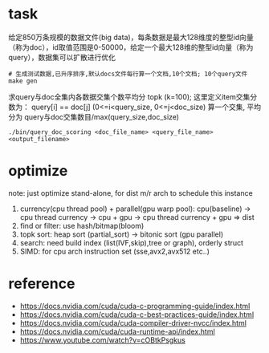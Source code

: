 # task
给定850万条规模的数据文件(big data)，每条数据是最大128维度的整型id向量 （称为doc），id取值范围是0-50000，给定一个最大128维的整型id向量（称为query），数据集可以扩散进行优化
```shell
# 生成测试数据,已升序排序,默认docs文件每行算一个文档,10个文档; 10个query文件
make gen
```
求query与doc全集内各数据交集个数平均分 topk (k=100); 这里定义item交集分数为：
query[i] == doc[j] (0<=i<query_size, 0<=j<doc_size) 算一个交集, 平均分为 query与doc交集数目/max(query_size,doc_size)
``` shell
./bin/query_doc_scoring <doc_file_name> <query_file_name> <output_filename>
```

# optimize
note: just optimize stand-alone, for dist m/r arch to schedule this instance
1. currency(cpu thread pool) + parallel(gpu warp pool): cpu(baseline) -> cpu thread currency -> cpu + gpu -> cpu thread currency + gpu => dist
2. find or filter: use hash/bitmap(bloom)
3. topk sort: heap sort (partial_sort) -> bitonic sort (gpu parallel)
4. search: need build index (list(IVF,skip),tree or graph), orderly struct
5. SIMD: for cpu arch instruction set (sse,avx2,avx512 etc..)

# reference
- https://docs.nvidia.com/cuda/cuda-c-programming-guide/index.html
- https://docs.nvidia.com/cuda/cuda-c-best-practices-guide/index.html
- https://docs.nvidia.com/cuda/cuda-compiler-driver-nvcc/index.html
- https://docs.nvidia.com/cuda/cuda-runtime-api/index.html
- https://www.youtube.com/watch?v=cOBtkPsgkus



